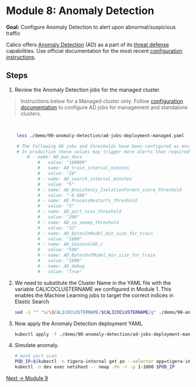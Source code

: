 # Module 8: Anomaly Detection

**Goal:** Configure Anomaly Detection to alert upon abnormal/suspicious traffic

Calico offers [Anomaly Detection](https://docs.tigera.io/threat/anomaly-detection/) (AD) as a part of its [threat defense](https://docs.tigera.io/threat/) capabilities.
Use official documentation for the most recent [configuration instructions](https://docs.tigera.io/threat/anomaly-detection/customizing).

## Steps

1. Review the Anomaly Detection jobs for the managed cluster.

>Instructions below for a Managed cluster only. Follow [configuration documentation](https://docs.tigera.io/threat/anomaly-detection/customizing) to configure AD jobs for management and standalone clusters.
<br>

```bash
	less ./demo/90-anomaly-detection/ad-jobs-deployment-managed.yaml

	# The following AD jobs and thresholds have been configured as env vars in the ad-jobs-deployment.yaml. 
	# In production these values may trigger more alerts than required
		# - name: AD_max_docs
        	#   value: "100000"
        	# - name: AD_train_interval_minutes
        	#   value: "20"
        	# - name: AD_search_interval_minutes
        	#   value: "5"
        	# - name: AD_DnsLatency_IsolationForest_score_threshold
        	#   value: "-0.886"
        	# - name: AD_ProcessRestarts_threshold
        	#   value: "5"
        	# - name: AD_port_scan_threshold
        	#   value: "200"
        	# - name: AD_ip_sweep_threshold
        	#   value: "32"
        	# - name: AD_BytesInModel_min_size_for_train
        	#   value: "1000"
        	# - name: AD_SeasonalAD_c
        	#   value: "500"
        	# - name: AD_BytesOutModel_min_size_for_train
        	#   value: "1000"
        	# - name: AD_debug
        	#   value: "True"

```
2. We need to substitute the Cluster Name in the YAML file with the variable CALICOCLUSTERNAME we configured in Module 1. This enables the Machine Learning jobs to target the correct indices in Elastic Search
	```bash
	sed -i "" "s/\$CALICOCLUSTERNAME/$CALICOCLUSTERNAME/g" ./demo/90-anomaly-detection/ad-jobs-deployment-managed.yaml
	```

3. Now apply the Anomaly Detection deployment YAML
	```bash
	kubectl apply -f ./demo/90-anomaly-detection/ad-jobs-deployment-managed.yaml
	```

4. Simulate anomaly.

	```bash
	# mock port scan
	POD_IP=$(kubectl -n tigera-internal get po --selector app=tigera-internal-app -o jsonpath='{.items[0].status.podIP}')
	kubectl -n dev exec netshoot -- nmap -Pn -r -p 1-1000 $POD_IP
	```
[Next -> Module 9](../modules/honeypod.md)

